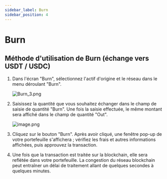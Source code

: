 ```yaml
---
sidebar_label: Burn
sidebar_position: 4
---
```


# Burn

## Méthode d'utilisation de Burn (échange vers USDT / USDC)

1. Dans l'écran "Burn", sélectionnez l'actif d'origine et le réseau dans le menu déroulant "Burn".
    
    ![Burn_3.png](/img/docs/Burn_1.png)
    
2. Saisissez la quantité que vous souhaitez échanger dans le champ de saisie de quantité "Burn". Une fois la saisie effectuée, le même montant sera affiché dans le champ de quantité "Out".
    
    ![image.png](/img/docs/Burn_2.png)
    
3. Cliquez sur le bouton "Burn". Après avoir cliqué, une fenêtre pop-up de votre portefeuille s'affichera ; vérifiez les frais et autres informations affichées, puis approuvez la transaction.
4. Une fois que la transaction est traitée sur la blockchain, elle sera reflétée dans votre portefeuille.
La congestion du réseau blockchain peut entraîner un délai de traitement allant de quelques secondes à quelques minutes.
